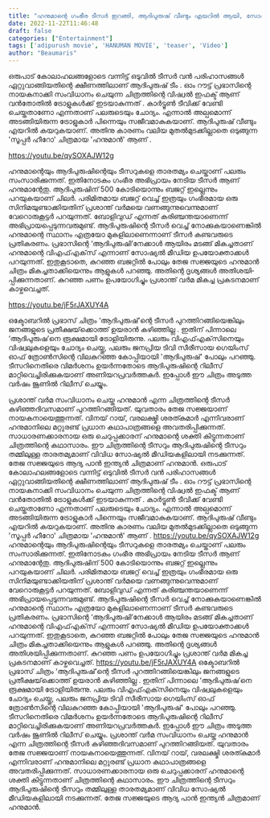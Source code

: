 ```yaml
---
title: "ഹനുമാന്റെ ഗംഭീര ടീസർ ഇറങ്ങി, ആദിപുരുഷ് വീണ്ടും എയറിൽ ആയി, സോഷ്യൽ മീഡിയ നിറയെ താരതമ്യങ്ങൾ"
date: 2022-11-22T11:46:48
draft: false
categories: ["Entertainment"]
tags: ['adipurush movie', 'HANUMAN MOVIE', 'teaser', 'Video']
author: "Beaumaris"
---
```


ഒരുപാട് കോലാഹലങ്ങളോടെ വന്നിട്ട് ഒടുവിൽ ടീസർ വൻ പരിഹാസങ്ങൾ ഏറ്റുവാങ്ങിയതിന്റെ ക്ഷീണത്തിലാണ് ആദിപുരുഷ് ടീം . ഓം റൗട്ട് പ്രഭാസിന്റെ നായകനാക്കി സംവിധാനം ചെയുന്ന ചിത്രത്തിന്റെ വിഷ്വൽ ഇഫക്ട് ആണ് വൻതോതിൽ ട്രോളുകൾക്ക് ഇടയാകുന്നത് . കാർട്ടൂൺ ടീവിക്ക്‌ വേണ്ടി ചെയ്തതാണോ എന്നതാണ് പലരുടെയും ചോദ്യം. എന്നാൽ അല്പമൊന്ന് അടങ്ങിയിരുന്ന ട്രോളുകാർ പിന്നെയും സജീവമാകുകയാണ്. ആദിപുരുഷ് വീണ്ടും എയറിൽ കയറുകയാണ്. അതിനു കാരണം വലിയ മുതൽമുടക്കില്ലാതെ ഒടുങ്ങുന്ന 'സൂപ്പർ ഹീറോ' ചിത്രമായ 'ഹനുമാൻ' ആണ് .

https://youtu.be/qySOXAJW12g

ഹനുമാന്റെയും ആദിപുരുഷിന്റെയും ടീസറുകളെ താരതമ്യം ചെയ്താണ് പലരും സംസാരിക്കുന്നത്. ഇതിനോടകം ഗംഭീര അഭിപ്രായം നേടിയ ടീസർ ആണ് ഹനുമാന്റേതു. ആദിപുരുഷിന് 500 കോടിയൊന്നും ബജറ്റ് ഇല്ലെന്നും പറയുകയാണ് ചിലർ. പരിമിതമായ ബജറ്റ് വെച്ച് ഇത്രയും ​ഗംഭീരമായ ഒരു സിനിമയുണ്ടാക്കിയതിന് പ്രശാന്ത് വർമയെ വണങ്ങുന്നുവെന്നുമാണ് വേറൊരുകൂട്ടർ പറയുന്നത്. ബോളിവുഡ് എന്നത് കരിഞ്ചന്തയാണെന്ന് അഭിപ്രായപ്പെടുന്നവരുമുണ്ട്. ആദിപുരുഷിന്റെ ടീസർ വെച്ച് നോക്കുകയാണെങ്കിൽ ഹനുമാന്റെ സ്ഥാനം എത്രയോ മുകളിലാണെന്നാണ് ടീസർ കണ്ടവരുടെ പ്രതികരണം. <span class="Y2IQFc" lang="ml">പ്രഭാസിന്റെ ‘ആദിപുരുഷി’നേക്കാൾ ആയിരം മടങ്ങ് മികച്ചതാണ് ഹനുമാന്റെ വിഎഫ്എക്‌സ് എന്നാണ് സോഷ്യൽ മീഡിയ ഉപയോക്താക്കൾ പറയുന്നത്. ഇതുകൂടാതെ, കുറഞ്ഞ ബജറ്റിൽ പോലും തേജ സജ്ജയുടെ ഹനുമാൻ ചിത്രം മികച്ചതാക്കിയെന്നും ആളുകൾ പറഞ്ഞു. അതിന്റെ ദൃശ്യങ്ങൾ അതിശയിപ്പിക്കുന്നതാണ്. കുറഞ്ഞ പണം ഉപയോഗിച്ചും പ്രശാന്ത് വർമ ​​മികച്ച പ്രകടനമാണ് കാഴ്ചവെച്ചത്.</span>

https://youtu.be/jF5rJAXUY4A

ഒക്ടോബറിൽ പ്രഭാസ് ചിത്രം ‘ആദിപുരുഷ്’ന്റെ ടീസർ പുറത്തിറങ്ങിയെങ്കിലും ജനങ്ങളുടെ പ്രതീക്ഷയ്‌ക്കൊത്ത് ഉയരാൻ കഴിഞ്ഞില്ല . ഇതിന് പിന്നാലെ ‘ആദിപുരുഷ’നെ രൂക്ഷമായി ട്രോളിയിരുന്നു. പലരും വിഎഫ്‌എക്‌സിനെയും വിഷ്വലുകളെയും ചോദ്യം ചെയ്തു, പലരും ജനപ്രിയ ടിവി സീരീസായ ഗെയിംസ് ഓഫ് ത്രോൺസിന്റെ വിലകുറഞ്ഞ കോപ്പിയായി 'ആദിപുരുഷ്' പോലും പറഞ്ഞു. ടീസറിനെതിരെ വിമർശനം ഉയർന്നതോടെ ആദിപുരുഷിന്റെ റിലീസ് മാറ്റിവെച്ചിരിക്കുകയാണ് അണിയറപ്രവർത്തകർ. ഇപ്പോൾ ഈ ചിത്രം അടുത്ത വർഷം ജൂണിൽ റിലീസ് ചെയ്യും.

പ്രശാന്ത് വർമ സംവിധാനം ചെയ്ത ഹനുമാൻ എന്ന ചിത്രത്തിന്റെ ടീസർ കഴിഞ്ഞദിവസമാണ് പുറത്തിറങ്ങിയത്. യുവതാരം തേജ സജ്ജയാണ് നായകനായെത്തുന്നത്. വിനയ് റായ്, വരലക്ഷ്മി ശരത്കുമാർ എന്നിവരാണ് ഹനുമാനിലെ മറ്റുരണ്ട് പ്രധാന കഥാപാത്രങ്ങളെ അവതരിപ്പിക്കുന്നത്. സാധാരണക്കാരനായ ഒരു ചെറുപ്പക്കാരന് ഹനുമാന്റെ ശക്തി കിട്ടുന്നതാണ് ചിത്രത്തിന്റെ കഥാസാരം. ഈ ചിത്രത്തിന്റെ ടീസറും ആദിപുരുഷിന്റെ ടീസറും തമ്മിലുള്ള താരതമ്യമാണ് വിവിധ സോഷ്യൽ മീഡിയകളിലായി നടക്കുന്നത്. തേജ സജ്ജയുടെ ആദ്യ പാൻ ഇന്ത്യൻ ചിത്രമാണ് ഹനുമാൻ.
ഒരുപാട് കോലാഹലങ്ങളോടെ വന്നിട്ട് ഒടുവിൽ ടീസർ വൻ പരിഹാസങ്ങൾ ഏറ്റുവാങ്ങിയതിന്റെ ക്ഷീണത്തിലാണ് ആദിപുരുഷ് ടീം . ഓം റൗട്ട് പ്രഭാസിന്റെ നായകനാക്കി സംവിധാനം ചെയുന്ന ചിത്രത്തിന്റെ വിഷ്വൽ ഇഫക്ട് ആണ് വൻതോതിൽ ട്രോളുകൾക്ക് ഇടയാകുന്നത് . കാർട്ടൂൺ ടീവിക്ക്‌ വേണ്ടി ചെയ്തതാണോ എന്നതാണ് പലരുടെയും ചോദ്യം. എന്നാൽ അല്പമൊന്ന് അടങ്ങിയിരുന്ന ട്രോളുകാർ പിന്നെയും സജീവമാകുകയാണ്. ആദിപുരുഷ് വീണ്ടും എയറിൽ കയറുകയാണ്. അതിനു കാരണം വലിയ മുതൽമുടക്കില്ലാതെ ഒടുങ്ങുന്ന 'സൂപ്പർ ഹീറോ' ചിത്രമായ 'ഹനുമാൻ' ആണ് . https://youtu.be/qySOXAJW12g ഹനുമാന്റെയും ആദിപുരുഷിന്റെയും ടീസറുകളെ താരതമ്യം ചെയ്താണ് പലരും സംസാരിക്കുന്നത്. ഇതിനോടകം ഗംഭീര അഭിപ്രായം നേടിയ ടീസർ ആണ് ഹനുമാന്റേതു. ആദിപുരുഷിന് 500 കോടിയൊന്നും ബജറ്റ് ഇല്ലെന്നും പറയുകയാണ് ചിലർ. പരിമിതമായ ബജറ്റ് വെച്ച് ഇത്രയും ​ഗംഭീരമായ ഒരു സിനിമയുണ്ടാക്കിയതിന് പ്രശാന്ത് വർമയെ വണങ്ങുന്നുവെന്നുമാണ് വേറൊരുകൂട്ടർ പറയുന്നത്. ബോളിവുഡ് എന്നത് കരിഞ്ചന്തയാണെന്ന് അഭിപ്രായപ്പെടുന്നവരുമുണ്ട്. ആദിപുരുഷിന്റെ ടീസർ വെച്ച് നോക്കുകയാണെങ്കിൽ ഹനുമാന്റെ സ്ഥാനം എത്രയോ മുകളിലാണെന്നാണ് ടീസർ കണ്ടവരുടെ പ്രതികരണം. പ്രഭാസിന്റെ ‘ആദിപുരുഷി’നേക്കാൾ ആയിരം മടങ്ങ് മികച്ചതാണ് ഹനുമാന്റെ വിഎഫ്എക്‌സ് എന്നാണ് സോഷ്യൽ മീഡിയ ഉപയോക്താക്കൾ പറയുന്നത്. ഇതുകൂടാതെ, കുറഞ്ഞ ബജറ്റിൽ പോലും തേജ സജ്ജയുടെ ഹനുമാൻ ചിത്രം മികച്ചതാക്കിയെന്നും ആളുകൾ പറഞ്ഞു. അതിന്റെ ദൃശ്യങ്ങൾ അതിശയിപ്പിക്കുന്നതാണ്. കുറഞ്ഞ പണം ഉപയോഗിച്ചും പ്രശാന്ത് വർമ ​​മികച്ച പ്രകടനമാണ് കാഴ്ചവെച്ചത്. https://youtu.be/jF5rJAXUY4A ഒക്ടോബറിൽ പ്രഭാസ് ചിത്രം ‘ആദിപുരുഷ്’ന്റെ ടീസർ പുറത്തിറങ്ങിയെങ്കിലും ജനങ്ങളുടെ പ്രതീക്ഷയ്‌ക്കൊത്ത് ഉയരാൻ കഴിഞ്ഞില്ല . ഇതിന് പിന്നാലെ ‘ആദിപുരുഷ’നെ രൂക്ഷമായി ട്രോളിയിരുന്നു. പലരും വിഎഫ്‌എക്‌സിനെയും വിഷ്വലുകളെയും ചോദ്യം ചെയ്തു, പലരും ജനപ്രിയ ടിവി സീരീസായ ഗെയിംസ് ഓഫ് ത്രോൺസിന്റെ വിലകുറഞ്ഞ കോപ്പിയായി 'ആദിപുരുഷ്' പോലും പറഞ്ഞു. ടീസറിനെതിരെ വിമർശനം ഉയർന്നതോടെ ആദിപുരുഷിന്റെ റിലീസ് മാറ്റിവെച്ചിരിക്കുകയാണ് അണിയറപ്രവർത്തകർ. ഇപ്പോൾ ഈ ചിത്രം അടുത്ത വർഷം ജൂണിൽ റിലീസ് ചെയ്യും. പ്രശാന്ത് വർമ സംവിധാനം ചെയ്ത ഹനുമാൻ എന്ന ചിത്രത്തിന്റെ ടീസർ കഴിഞ്ഞദിവസമാണ് പുറത്തിറങ്ങിയത്. യുവതാരം തേജ സജ്ജയാണ് നായകനായെത്തുന്നത്. വിനയ് റായ്, വരലക്ഷ്മി ശരത്കുമാർ എന്നിവരാണ് ഹനുമാനിലെ മറ്റുരണ്ട് പ്രധാന കഥാപാത്രങ്ങളെ അവതരിപ്പിക്കുന്നത്. സാധാരണക്കാരനായ ഒരു ചെറുപ്പക്കാരന് ഹനുമാന്റെ ശക്തി കിട്ടുന്നതാണ് ചിത്രത്തിന്റെ കഥാസാരം. ഈ ചിത്രത്തിന്റെ ടീസറും ആദിപുരുഷിന്റെ ടീസറും തമ്മിലുള്ള താരതമ്യമാണ് വിവിധ സോഷ്യൽ മീഡിയകളിലായി നടക്കുന്നത്. തേജ സജ്ജയുടെ ആദ്യ പാൻ ഇന്ത്യൻ ചിത്രമാണ് ഹനുമാൻ.
